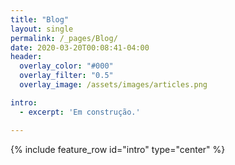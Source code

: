 ```yaml
---
title: "Blog"
layout: single
permalink: /_pages/Blog/
date: 2020-03-20T00:08:41-04:00
header:
  overlay_color: "#000"
  overlay_filter: "0.5"
  overlay_image: /assets/images/articles.png

intro: 
  - excerpt: 'Em construção.'

---
```


{% include feature_row id="intro" type="center" %}
